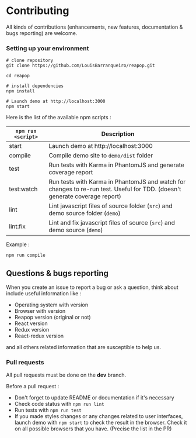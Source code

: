 # Contributing #

All kinds of contributions (enhancements, new features, documentation & bugs reporting) are welcome.

### Setting up your environment

```
# clone repository
git clone https://github.com/LouisBarranqueiro/reapop.git

cd reapop

# install dependencies
npm install

# Launch demo at http://localhost:3000
npm start
```

Here is the list of the available npm scripts :

| `npm run <script>` | Description |
| ----------------- | ---------- |
| start              | Launch demo at http://localhost:3000 |
| compile            | Compile demo site to `demo/dist` folder |
| test               | Run tests with Karma in PhantomJS and generate coverage report |
| test:watch         | Run tests with Karma in PhantomJS and watch for changes to re-run test. Useful for TDD. (doesn't generate coverage report)  |
| lint               | Lint javascript files of source folder (`src`) and demo source folder (`demo`) |
| lint:fix           | Lint and fix javascript files of source (`src`) and demo source (`demo`) |

Example :

```
npm run compile
``` 


## Questions & bugs reporting ##

When you create an issue to report a bug or ask a question, think about include useful information like :

 - Operating system with version
 - Browser with version
 - Reapop version (original or not)
 - React version
 - Redux version
 - React-redux version

and all others related information that are susceptible to help us.

### Pull requests  ##

All pull requests must be done on the **dev** branch.

Before a pull request :

 - Don't forget to update README or documentation if it's necessary
 - Check code status with `npm run lint` 
 - Run tests with `npm run test` 
 - If you made styles changes or any changes related to user interfaces, launch demo with `npm start` to check the result in the browser. Check it on all possible browsers that you have. (Precise the list in the PR)
